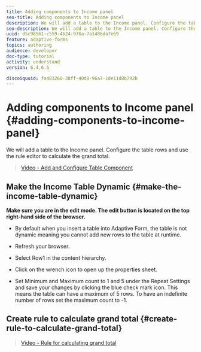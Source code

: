```yaml
---
title: Adding components to Income panel
seo-title: Adding components to Income panel
description: We will add a table to the Income panel. Configure the table rows and use the rule editor to calculate the grand total.
seo-description: We will add a table to the Income panel. Configure the table rows and use the rule editor to calculate the grand total.
uuid: d5c98561-c559-4624-976a-7a1486da7e69
feature: adaptive-forms
topics: authoring
audience: developer
doc-type: tutorial
activity: understand
version: 6.4,6.5

discoiquuid: fa483260-38ff-40d8-96a7-1de11d8b792b
---
```


# Adding components to Income panel {#adding-components-to-income-panel}

We will add a table to the Income panel. Configure the table rows and use the rule editor to calculate the grand total.

>[Video - Add and Configure Table Component](https://video.tv.adobe.com/v/22198?quality=9)



## Make the Income Table Dynamic {#make-the-income-table-dynamic}

**Make sure you are in the edit mode. The edit button is located on the top right-hand side of the browser.**

* By default when you insert a table into Adaptive Form, the table is not dynamic meaning you cannot add new rows to the table at runtime.

* Refresh your browser.

* Select Row1 in the content hierarchy.

* Click on the wrench icon to open up the properties sheet.

* Set Minimum and Maximum count to 1 and 5 under the Repeat Settings and save your changes by clicking the blue check mark icon. This means the table can have a maximum of 5 rows. To have an indefinite number of rows set the maximum count to -1.




## Create rule to calculate grand total {#create-rule-to-calculate-grand-total}


>[Video - Rule for calculating grand total](https://video.tv.adobe.com/v/22197?quality=9)


